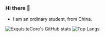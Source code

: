 ### Hi there 👋
- I am an ordinary student, from China.

![ExquisiteCore's GitHub stats](https://github-readme-stats.vercel.app/api?username=ExquisiteCore&card_width=495&show_icons=true&theme=dracula)
![Top Langs](https://github-readme-stats.vercel.app/api/top-langs/?username=ExquisiteCore&card_width=445&layout=compact&theme=dracula)
